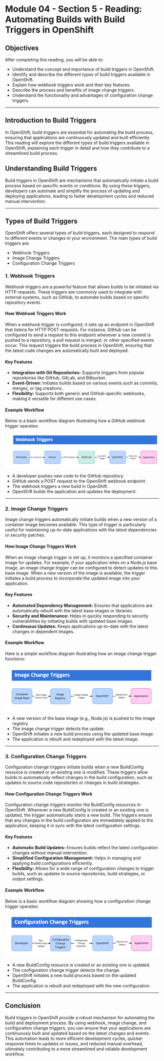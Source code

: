 # Module 04 - Section 5 - Reading: Automating Builds with Build Triggers in OpenShift

## Objectives
After completing this reading, you will be able to:
- Understand the concept and importance of build triggers in OpenShift.
- Identify and describe the different types of build triggers available in OpenShift.
- Explain how webhook triggers work and their key features.
- Describe the process and benefits of image change triggers.
- Understand the functionality and advantages of configuration change triggers.

---

## Introduction to Build Triggers
In OpenShift, build triggers are essential for automating the build process, ensuring that applications are continuously updated and built efficiently. This reading will explore the different types of build triggers available in OpenShift, explaining each trigger in detail and how they contribute to a streamlined build process.

## Understanding Build Triggers
Build triggers in OpenShift are mechanisms that automatically initiate a build process based on specific events or conditions. By using these triggers, developers can automate and simplify the process of updating and deploying applications, leading to faster development cycles and reduced manual intervention.

---

## Types of Build Triggers
OpenShift offers several types of build triggers, each designed to respond to different events or changes in your environment. The main types of build triggers are:
- Webhook Triggers
- Image Change Triggers
- Configuration Change Triggers

### 1. Webhook Triggers
Webhook triggers are a powerful feature that allows builds to be initiated via HTTP requests. These triggers are commonly used to integrate with external systems, such as GitHub, to automate builds based on specific repository events.

#### How Webhook Triggers Work
When a webhook trigger is configured, it sets up an endpoint in OpenShift that listens for HTTP POST requests. For instance, GitHub can be configured to send a request to this endpoint whenever a new commit is pushed to a repository, a pull request is merged, or other specified events occur. This request triggers the build process in OpenShift, ensuring that the latest code changes are automatically built and deployed.

#### Key Features
- **Integration with Git Repositories:** Supports triggers from popular repositories like GitHub, GitLab, and Bitbucket.
- **Event-Driven:** Initiates builds based on various events such as commits, merges, or tag creations.
- **Flexibility:** Supports both generic and GitHub-specific webhooks, making it versatile for different use cases.

#### Example Workflow

Below is a basic workflow diagram illustrating how a GitHub webhook trigger operates:

![x](resources/05/01-Webhook-Trigger.png)

- A developer pushes new code to the GitHub repository.
- GitHub sends a POST request to the OpenShift webhook endpoint.
- The webhook triggers a new build in OpenShift.
- OpenShift builds the application and updates the deployment.

---

### 2. Image Change Triggers
Image change triggers automatically initiate builds when a new version of a container image becomes available. This type of trigger is particularly useful for maintaining up-to-date applications with the latest dependencies or security patches.

#### How Image Change Triggers Work
When an image change trigger is set up, it monitors a specified container image for updates. For example, if your application relies on a Node.js base image, an image change trigger can be configured to detect updates to this base image. When a new version of the image is available, the trigger initiates a build process to incorporate the updated image into your application.

#### Key Features
- **Automated Dependency Management:** Ensures that applications are automatically rebuilt with the latest base images or libraries.
- **Security and Maintenance:** Helps in quickly responding to security vulnerabilities by initiating builds with updated base images.
- **Continuous Updates:** Keeps applications up-to-date with the latest changes in dependent images.

#### Example Workflow

Here is a simple workflow diagram illustrating how an image change trigger functions:

![x](resources/05/02-Image-Change-Triggers.png)

- A new version of the base image (e.g., Node.js) is pushed to the image registry.
- The image change trigger detects the update.
- OpenShift initiates a new build process using the updated base image.
- The application is rebuilt and redeployed with the latest image.

---

### 3. Configuration Change Triggers
Configuration change triggers initiate builds when a new BuildConfig resource is created or an existing one is modified. These triggers allow builds to automatically reflect changes in the build configuration, such as updates to source code repositories or changes in build strategies.

#### How Configuration Change Triggers Work
Configuration change triggers monitor the BuildConfig resources in OpenShift. Whenever a new BuildConfig is created or an existing one is updated, the trigger automatically starts a new build. The triggers ensure that any changes in the build configuration are immediately applied to the application, keeping it in sync with the latest configuration settings.

#### Key Features
- **Automatic Build Updates:** Ensures builds reflect the latest configuration changes without manual intervention.
- **Simplified Configuration Management:** Helps in managing and applying build configurations efficiently.
- **Flexibility:** Allows for a wide range of configuration changes to trigger builds, such as updates to source repositories, build strategies, or output settings.

#### Example Workflow

Below is a basic workflow diagram showing how a configuration change trigger operates:

![x](resources/05/03-Configuration-Change-Triggers.png)

- A new BuildConfig resource is created or an existing one is updated.
- The configuration change trigger detects the change.
- OpenShift initiates a new build process based on the updated BuildConfig.
- The application is rebuilt and redeployed with the new configuration.

---

## Conclusion
Build triggers in OpenShift provide a robust mechanism for automating the build and deployment process. By using webhook, image change, and configuration change triggers, you can ensure that your applications are continuously built and updated based on the latest changes and events. This automation leads to more efficient development cycles, quicker response times to updates or issues, and reduced manual overhead, ultimately contributing to a more streamlined and reliable development workflow.

